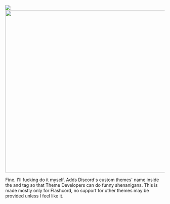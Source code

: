 ![](https://sirio-network.com/flashcord/store/themehooker/store-banner.png)
[<img src="https://sirio-network.com/flashcord/ressources/store/embed.png" width="512">](https://sirio-network.com/flashcord/store/themehooker)


Fine. I'll fucking do it myself. Adds Discord's custom themes' name inside the <html> and <body> tag so that Theme Developers can do funny shenanigans. This is made mostly only for Flashcord, no support for other themes may be provided unless I feel like it. 

